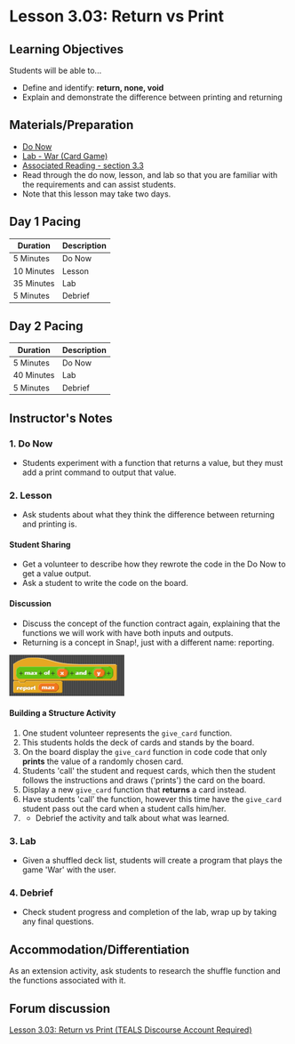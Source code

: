 # Lesson 3.03: Return vs Print

## Learning Objectives

Students will be able to...

* Define and identify: **return, none, void**
* Explain and demonstrate the difference between printing and returning

## Materials/Preparation

* [Do Now]
* [Lab - War (Card Game)]
* [Associated Reading - section 3.3](https://tealsk12.gitbook.io/intro-cs-2/readings#3-3)
* Read through the do now, lesson, and lab so that you are familiar with the requirements and can assist students.
* Note that this lesson may take two days.

## Day 1 Pacing

| **Duration**   | **Description** |
| ---------- | ----------- |
| 5 Minutes  | Do Now      |
| 10 Minutes | Lesson      |
| 35 Minutes | Lab         |
| 5 Minutes | Debrief  |

## Day 2 Pacing

| **Duration**   | **Description** |
| ---------- | ----------- |
| 5 Minutes  | Do Now      |
| 40 Minutes | Lab         |
| 5 Minutes | Debrief  |

## Instructor's Notes

### 1. Do Now

* Students experiment with a function that returns a value, but they must add a print command to output that value.

### 2. Lesson

* Ask students about what they think the difference between returning and printing is.

#### Student Sharing

* Get a volunteer to describe how they rewrote the code in the Do Now to get a value output.
* Ask a student to write the code on the board.

#### Discussion

* Discuss the concept of the function contract again, explaining that the functions we will work with have both inputs and outputs.
* Returning is a concept in Snap!, just with a different name: reporting.

![Max Function including the reporter Block](max-block.png)

#### Building a Structure Activity

1. One student volunteer represents the `give_card` function.
2. This students holds the deck of cards and stands by the board.
3. On the board display the `give_card` function in code code that only **prints** the value of a randomly chosen card.
4. Students 'call' the student and request cards, which then the student follows the instructions and draws ('prints') the card on the board.
5. Display a new `give_card` function that **returns** a card instead.
6. Have students 'call' the function, however this time have the `give_card` student pass out the card when a student calls him/her.
7. * Debrief the activity and talk about what was learned.

### 3. Lab

* Given a shuffled deck list, students will create a program that plays the game 'War' with the user.

### 4. Debrief

* Check student progress and completion of the lab, wrap up by taking any final questions.

## Accommodation/Differentiation

As an extension activity, ask students to research the shuffle function and the functions associated with it.

## Forum discussion

[Lesson 3.03: Return vs Print (TEALS Discourse Account Required)](https://forums.tealsk12.org/c/2nd-semester-unit-3-functions/lesson-3-03-return-vs-print)

[Do Now]:do_now.md
[Lab - War (Card Game)]:lab.md
